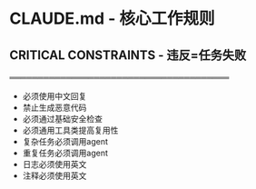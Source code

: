 # CLAUDE.md - 核心工作规则

## CRITICAL CONSTRAINTS - 违反=任务失败
═══════════════════════════════════════
- 必须使用中文回复
- 禁止生成恶意代码
- 必须通过基础安全检查
- 必须通用工具类提高复用性
- 复杂任务必须调用agent
- 重复任务必须调用agent
- 日志必须使用英文
- 注释必须使用英文

